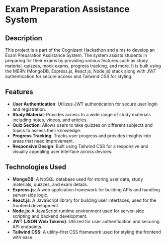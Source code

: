 # Exam Preparation Assistance System

## Description
This project is a part of the Cognizant Hackathon and aims to develop an Exam Preparation Assistance System. The system assists students in preparing for their exams by providing various features such as study material, quizzes, mock exams, progress tracking, and more. It is built using the MERN (MongoDB, Express.js, React.js, Node.js) stack along with JWT authentication for secure access and Tailwind CSS for styling.

## Features
- **User Authentication**: Utilizes JWT authentication for secure user login and registration.
- **Study Material**: Provides access to a wide range of study materials including notes, videos, and articles.
- **Quiz Section**: Allows users to take quizzes on different subjects and topics to assess their knowledge.
- **Progress Tracking**: Tracks user progress and provides insights into areas that need improvement.
- **Responsive Design**: Built using Tailwind CSS for a responsive and visually appealing user interface across devices.

## Technologies Used
- **MongoDB**: A NoSQL database used for storing user data, study materials, quizzes, and exam details.
- **Express.js**: A web application framework for building APIs and handling server-side logic.
- **React.js**: A JavaScript library for building user interfaces, used for the frontend development.
- **Node.js**: A JavaScript runtime environment used for server-side scripting and backend development.
- **JWT (JSON Web Tokens)**: Utilized for user authentication and securing API endpoints.
- **Tailwind CSS**: A utility-first CSS framework used for styling the frontend with ease.
